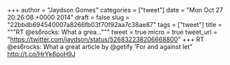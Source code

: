 
+++
author = "Jaydson Gomes"
categories = ["tweet"]
date = "Mon Oct 27 20:26:08 +0000 2014"
draft = false
slug = "22bbdb694540007a8266fb03f70f92aa7c38ae87"
tags = ["tweet"]
title = """RT @es6rocks: What a grea..."""
tweet = true
micro = true
tweet_url = "https://twitter.com/jaydson/status/526832238206668800"
+++
RT @es6rocks: What a great article by @getify 'For and against let" http://t.co/HrYk6poH9J
